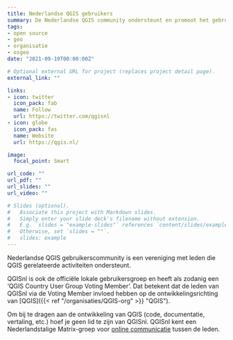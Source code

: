 ```yaml
---
title: Nederlandse QGIS gebruikers
summary: De Nederlandse QGIS community ondersteunt en promoot het gebruik en de ontwikkeling van QGIS.
tags:
- open source
- geo
- organisatie
- osgeo
date: "2021-09-19T00:00:00Z"

# Optional external URL for project (replaces project detail page).
external_link: ""

links:
- icon: twitter
  icon_pack: fab
  name: Follow
  url: https://twitter.com/qgisnl
- icon: globe
  icon_pack: fas
  name: Website
  url: https://qgis.nl/

image:
  focal_point: Smart

url_code: ""
url_pdf: ""
url_slides: ""
url_video: ""

# Slides (optional).
#   Associate this project with Markdown slides.
#   Simply enter your slide deck's filename without extension.
#   E.g. `slides = "example-slides"` references `content/slides/example-slides.md`.
#   Otherwise, set `slides = ""`.
#   slides: example
---
```


Nederlandse QGIS gebruikerscommunity is een vereniging met leden die QGIS gerelateerde activiteiten ondersteunt. 

QGISnl is ook de officiële lokale gebruikersgroep en heeft als zodanig een ‘QGIS Country User Group Voting Member’. Dat betekent dat de leden van QGISnl via de Voting Member invloed hebben op de ontwikkelingsrichting van [QGIS]({{< ref "/organisaties/QGIS-org" >}} "QGIS").

Om bij te dragen aan de ontwikkeling van QGIS (code, documentatie, vertaling, etc.) hoef je geen lid te zijn van QGISnl.
QGISnl kent een Nederlandstalige Matrix-groep voor [online communicatie](https://qgis.nl/2020/12/10/communicatieplatform-gebruikersvereniging/) tussen de leden. 
